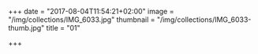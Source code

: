 +++
date = "2017-08-04T11:54:21+02:00"
image = "/img/collections/IMG_6033.jpg"
thumbnail = "/img/collections/IMG_6033-thumb.jpg"
title = "01"

+++
